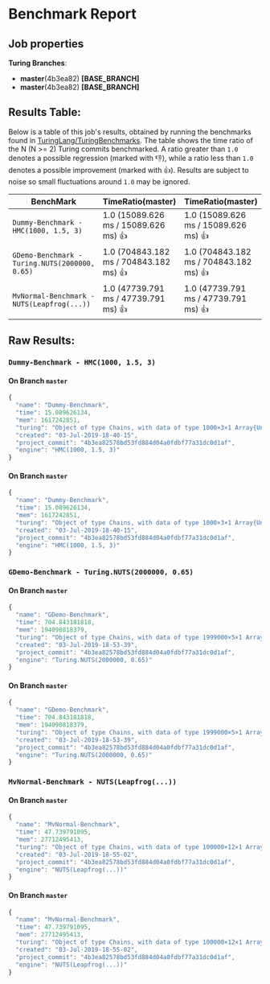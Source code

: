 # Benchmark Report

## Job properties

**Turing Branches**:
- **master**(4b3ea82) **[BASE_BRANCH]**
- **master**(4b3ea82) **[BASE_BRANCH]**

## Results Table:

Below is a table of this job's results, obtained by running the
benchmarks found in
[TuringLang/TuringBenchmarks](https://github.com/TuringLang/TuringBenchmarks). The
table shows the time ratio of the N (N >= 2) Turing commits
benchmarked. A ratio greater than `1.0` denotes a possible regression
(marked with :-1:), while a ratio less than `1.0` denotes a possible
improvement (marked with :+1:). Results are subject to
noise so small fluctuations around `1.0` may be ignored.

| BenchMark    |  TimeRatio(master) |  TimeRatio(master) | 
| -----------  |  ----------------------- |  ----------------------- | 
| `Dummy-Benchmark - HMC(1000, 1.5, 3)` |  1.0 (15089.626 ms / 15089.626 ms) :+1: |  1.0 (15089.626 ms / 15089.626 ms) :+1: | 
| `GDemo-Benchmark - Turing.NUTS(2000000, 0.65)` |  1.0 (704843.182 ms / 704843.182 ms) :+1: |  1.0 (704843.182 ms / 704843.182 ms) :+1: | 
| `MvNormal-Benchmark - NUTS(Leapfrog(...))` |  1.0 (47739.791 ms / 47739.791 ms) :+1: |  1.0 (47739.791 ms / 47739.791 ms) :+1: | 

## Raw Results:

### `Dummy-Benchmark - HMC(1000, 1.5, 3)`
#### On Branch `master`
```javascript
{
  "name": "Dummy-Benchmark",
  "time": 15.089626134,
  "mem": 1617242851,
  "turing": "Object of type Chains, with data of type 1000×3×1 Array{Union{Missing, Float64},3}\n\nLog evidence      = 0.0\nIterations        = 1:1000\nThinning interval = 1\nChains            = 1\nSamples per chain = 1000\ninternals         = eval_num, lp\nparameters        = p\n\nparameters\n   Mean    SD   Naive SE  MCSE    ESS  \np 0.7376 0.1426   0.0045 0.0194 53.8796\n\n",
  "created": "03-Jul-2019-18-40-15",
  "project_commit": "4b3ea82578bd53fd884d04a0fdbf77a31dc0d1af",
  "engine": "HMC(1000, 1.5, 3)"
}

```

#### On Branch `master`
```javascript
{
  "name": "Dummy-Benchmark",
  "time": 15.089626134,
  "mem": 1617242851,
  "turing": "Object of type Chains, with data of type 1000×3×1 Array{Union{Missing, Float64},3}\n\nLog evidence      = 0.0\nIterations        = 1:1000\nThinning interval = 1\nChains            = 1\nSamples per chain = 1000\ninternals         = eval_num, lp\nparameters        = p\n\nparameters\n   Mean    SD   Naive SE  MCSE    ESS  \np 0.7376 0.1426   0.0045 0.0194 53.8796\n\n",
  "created": "03-Jul-2019-18-40-15",
  "project_commit": "4b3ea82578bd53fd884d04a0fdbf77a31dc0d1af",
  "engine": "HMC(1000, 1.5, 3)"
}

```

### `GDemo-Benchmark - Turing.NUTS(2000000, 0.65)`
#### On Branch `master`
```javascript
{
  "name": "GDemo-Benchmark",
  "time": 704.843181818,
  "mem": 194090818379,
  "turing": "Object of type Chains, with data of type 1999000×5×1 Array{Union{Missing, Float64},3}\n\nLog evidence      = 0.0\nIterations        = 1:1999000\nThinning interval = 1\nChains            = 1\nSamples per chain = 1999000\ninternals         = eval_num, lf_eps, lp\nparameters        = m, s\n\nparameters\n   Mean    SD   Naive SE  MCSE        ESS     \nm 1.1659 0.7897   0.0006 0.0013  3.9774524×10⁵\ns 1.9836 1.7911   0.0013 0.0027 4.43059686×10⁵\n\n",
  "created": "03-Jul-2019-18-53-39",
  "project_commit": "4b3ea82578bd53fd884d04a0fdbf77a31dc0d1af",
  "engine": "Turing.NUTS(2000000, 0.65)"
}

```

#### On Branch `master`
```javascript
{
  "name": "GDemo-Benchmark",
  "time": 704.843181818,
  "mem": 194090818379,
  "turing": "Object of type Chains, with data of type 1999000×5×1 Array{Union{Missing, Float64},3}\n\nLog evidence      = 0.0\nIterations        = 1:1999000\nThinning interval = 1\nChains            = 1\nSamples per chain = 1999000\ninternals         = eval_num, lf_eps, lp\nparameters        = m, s\n\nparameters\n   Mean    SD   Naive SE  MCSE        ESS     \nm 1.1659 0.7897   0.0006 0.0013  3.9774524×10⁵\ns 1.9836 1.7911   0.0013 0.0027 4.43059686×10⁵\n\n",
  "created": "03-Jul-2019-18-53-39",
  "project_commit": "4b3ea82578bd53fd884d04a0fdbf77a31dc0d1af",
  "engine": "Turing.NUTS(2000000, 0.65)"
}

```

### `MvNormal-Benchmark - NUTS(Leapfrog(...))`
#### On Branch `master`
```javascript
{
  "name": "MvNormal-Benchmark",
  "time": 47.739791095,
  "mem": 27712495413,
  "turing": "Object of type Chains, with data of type 100000×12×1 Array{Union{Missing, Float64},3}\n\nLog evidence      = 0.0\nIterations        = 1:100000\nThinning interval = 1\nChains            = 1\nSamples per chain = 100000\ninternals         = eval_num, lp\nparameters        = θ[8], θ[9], θ[1], θ[3], θ[5], θ[2], θ[7], θ[10], θ[4], θ[6]\n\nparameters\n        Mean    SD   Naive SE  MCSE     ESS   \n θ[1]  0.0053 1.0061   0.0032 0.0121 6935.3771\n θ[2]  0.0042 1.0013   0.0032 0.0120 7006.0869\n θ[3]  0.0085 1.0107   0.0032 0.0117 7427.8389\n θ[4] -0.0136 0.9949   0.0031 0.0123 6552.3484\n θ[5]  0.0005 0.9903   0.0031 0.0120 6849.5685\n θ[6]  0.0152 0.9952   0.0031 0.0120 6878.7977\n θ[7]  0.0017 1.",
  "created": "03-Jul-2019-18-55-02",
  "project_commit": "4b3ea82578bd53fd884d04a0fdbf77a31dc0d1af",
  "engine": "NUTS(Leapfrog(...))"
}

```

#### On Branch `master`
```javascript
{
  "name": "MvNormal-Benchmark",
  "time": 47.739791095,
  "mem": 27712495413,
  "turing": "Object of type Chains, with data of type 100000×12×1 Array{Union{Missing, Float64},3}\n\nLog evidence      = 0.0\nIterations        = 1:100000\nThinning interval = 1\nChains            = 1\nSamples per chain = 100000\ninternals         = eval_num, lp\nparameters        = θ[8], θ[9], θ[1], θ[3], θ[5], θ[2], θ[7], θ[10], θ[4], θ[6]\n\nparameters\n        Mean    SD   Naive SE  MCSE     ESS   \n θ[1]  0.0053 1.0061   0.0032 0.0121 6935.3771\n θ[2]  0.0042 1.0013   0.0032 0.0120 7006.0869\n θ[3]  0.0085 1.0107   0.0032 0.0117 7427.8389\n θ[4] -0.0136 0.9949   0.0031 0.0123 6552.3484\n θ[5]  0.0005 0.9903   0.0031 0.0120 6849.5685\n θ[6]  0.0152 0.9952   0.0031 0.0120 6878.7977\n θ[7]  0.0017 1.",
  "created": "03-Jul-2019-18-55-02",
  "project_commit": "4b3ea82578bd53fd884d04a0fdbf77a31dc0d1af",
  "engine": "NUTS(Leapfrog(...))"
}

```


